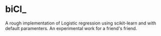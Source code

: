 # biCl_
A rough implementation of Logistic regression using scikit-learn and with default paramenters. An experimental work for a friend's friend.

